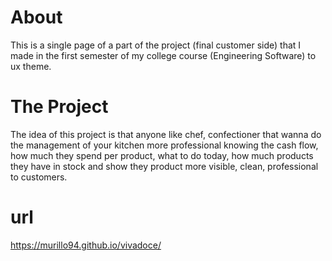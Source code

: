 # About
This is a single page of a part of the project (final customer side) that I made in the first semester of my college course (Engineering Software) to ux theme.

# The Project
The idea of this project is that anyone like chef, confectioner that wanna do the 
management of your kitchen more professional knowing the cash flow, how much they spend per product, what to do today, how much products they have in stock and show they product more visible, clean, professional to customers.

# url
https://murillo94.github.io/vivadoce/





